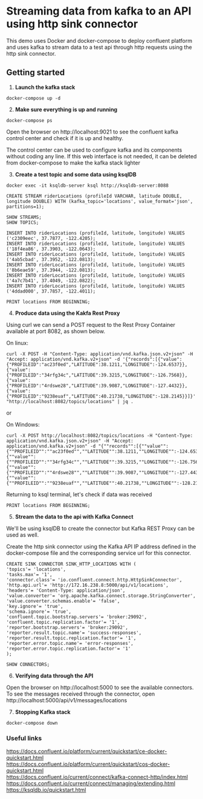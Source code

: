 # Streaming data from kafka to an API using http sink connector 

This demo uses Docker and docker-compose to deploy confluent platform and uses kafka to stream data to a test api through http requests using the http sink connector.

## Getting started

1. **Launch the kafka stack**

```
docker-compose up -d  
```

2. **Make sure everything is up and running**

```
docker-compose ps  
```

Open the browser on http://localhost:9021 to see the confluent kafka control center and check if it is up and healthy.

The control center can be used to configure kafka and its components without coding any line. If this web interface is not needed, it can be deleted from docker-compose to make the kafka stack lighter

3. **Create a test topic and some data using ksqlDB**

```
docker exec -it ksqldb-server ksql http://ksqldb-server:8088  

CREATE STREAM riderLocations (profileId VARCHAR, latitude DOUBLE, longitude DOUBLE) WITH (kafka_topic='locations', value_format='json', partitions=1);  

SHOW STREAMS;  
SHOW TOPICS;
	
INSERT INTO riderLocations (profileId, latitude, longitude) VALUES ('c2309eec', 37.7877, -122.4205);  
INSERT INTO riderLocations (profileId, latitude, longitude) VALUES ('18f4ea86', 37.3903, -122.0643);  
INSERT INTO riderLocations (profileId, latitude, longitude) VALUES ('4ab5cbad', 37.3952, -122.0813);  
INSERT INTO riderLocations (profileId, latitude, longitude) VALUES ('8b6eae59', 37.3944, -122.0813);  
INSERT INTO riderLocations (profileId, latitude, longitude) VALUES ('4a7c7b41', 37.4049, -122.0822);  
INSERT INTO riderLocations (profileId, latitude, longitude) VALUES ('4ddad000', 37.7857, -122.4011);  

PRINT locations FROM BEGINNING;
```

4. **Produce data using the Kakfa Rest Proxy**

Using curl we can send a POST request to the Rest Proxy Container available at port 8082, as shown below.

On linux:
```
curl -X POST -H "Content-Type: application/vnd.kafka.json.v2+json" -H "Accept: application/vnd.kafka.v2+json" -d '{"records":[{"value": {"PROFILEID":"ac23f0ed","LATITUDE":38.1211,"LONGITUDE":-124.6537}},{"value":{"PROFILEID":"34rfg34c","LATITUDE":39.3215,"LONGITUDE":-126.7568}},{"value":{"PROFILEID":"4rdswe28","LATITUDE":39.9087,"LONGITUDE":-127.4432}},{"value":{"PROFILEID":"9238euaf","LATITUDE":40.21738,"LONGITUDE":-128.2145}}]}' "http://localhost:8082/topics/locations" | jq .
```

or

On Windows:
```
curl -X POST http://localhost:8082/topics/locations -H "Content-Type: application/vnd.kafka.json.v2+json" -H "Accept: application/vnd.kafka.v2+json" -d "{""records"":[{""value"": {""PROFILEID"":""ac23f0ed"",""LATITUDE"":38.1211,""LONGITUDE"":-124.6537}},{""value"":{""PROFILEID"":""34rfg34c"",""LATITUDE"":39.3215,""LONGITUDE"":-126.7568}},{""value"":{""PROFILEID"":""4rdswe28"",""LATITUDE"":39.9087,""LONGITUDE"":-127.4432}},{""value"":{""PROFILEID"":""9238euaf"",""LATITUDE"":40.21738,""LONGITUDE"":-128.2145}}]}"
```

Returning to ksql terminal, let's check if data was received
```
PRINT locations FROM BEGINNING;
```

5. **Stream the data to the api with Kafka Connect**

We'll be using ksqlDB to create the connector but Kafka REST Proxy can be used as well.

Create the http sink connector using the Kafka API IP address defined in the docker-compose file and the corresponding service url for this connector.
```
CREATE SINK CONNECTOR SINK_HTTP_LOCATIONS WITH (
'topics'= 'locations',
'tasks.max'= '1',
'connector.class'= 'io.confluent.connect.http.HttpSinkConnector',
'http.api.url'= 'http://172.16.238.8:5000/api/v1/locations',
'headers'= 'Content-Type: application/json',
'value.converter'= 'org.apache.kafka.connect.storage.StringConverter',
'value.converter.schemas.enable'= 'false',
'key.ignore'= 'true',
'schema.ignore'= 'true',
'confluent.topic.bootstrap.servers'= 'broker:29092',
'confluent.topic.replication.factor'= '1',
'reporter.bootstrap.servers'= 'broker:29092',
'reporter.result.topic.name'= 'success-responses',
'reporter.result.topic.replication.factor'= '1',
'reporter.error.topic.name'= 'error-responses',
'reporter.error.topic.replication.factor'= '1'
);

SHOW CONNECTORS;
```

6. **Verifying data through the API**

Open the browser on http://localhost:5000 to see the available connectors.
To see the messages received through the connector, open http://localhost:5000/api/v1/messages/locations


7. **Stopping Kafka stack**

```
docker-compose down
```

### Useful links
https://docs.confluent.io/platform/current/quickstart/ce-docker-quickstart.html  
https://docs.confluent.io/platform/current/quickstart/cos-docker-quickstart.html  
https://docs.confluent.io/current/connect/kafka-connect-http/index.html  
https://docs.confluent.io/current/connect/managing/extending.html  
https://ksqldb.io/quickstart.html  
